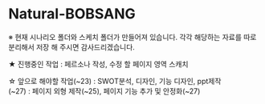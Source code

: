 # Natural-BOBSANG

※ 현재 시나리오 폴더와 스케치 폴더가 만들어져 있습니다.
   각각 해당하는 자료를 따로 분리해서 저장 해 주시면 감사드리겠습니다.
   
★ 진행중인 작업 : 페르소나 작성, 수정 할 페이지 영역 스캐치

☆ 앞으로 해야할 작업(~23) : SWOT분석, 디자인, 기능 디자인, ppt제작 <br>
                   (~27) : 페이지 외형 제작(~25), 페이지 기능 추가 및 안정화(~27)
